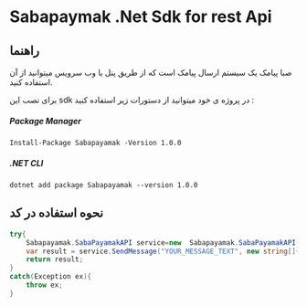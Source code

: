 # Sabapaymak .Net Sdk for rest Api

## راهنما
صبا پیامک یک سیستم ارسال پیامک است که از طریق پنل یا وب سرویس میتوانید از آن استفاده کنید.

برای نصب این sdk در پروژه ی خود میتوانید از دستورات زیر استفاده کنید :

##### Package Manager
```
Install-Package Sabapayamak -Version 1.0.0
```
##### .NET CLI
```
dotnet add package Sabapayamak --version 1.0.0
```


## نحوه استفاده در کد


```c#
try{
    Sabapayamak.SabaPayamakAPI service=new  Sabapayamak.SabaPayamakAPI("YOUR_API_URL");
    var result = service.SendMessage("YOUR_MESSAGE_TEXT", new string[]{ "NUMBER1","NUMBER2" },"YOUR_TOKEN");
    return result;
}
catch(Exception ex){
    throw ex;
}
   
```